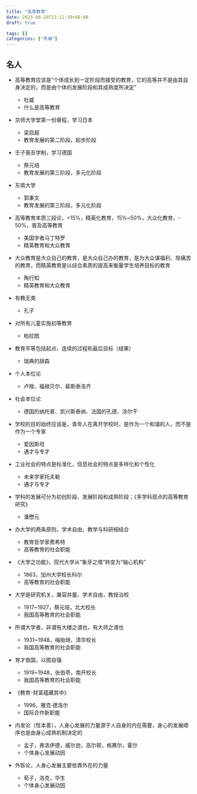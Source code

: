 ```yaml
---
title: "高等教育"
date: 2023-08-20T13:11:39+08:00
draft: true

tags: []
categories: ["考编"]
---
```


## 名人

- 高等教育应该是“个体成长到一定阶段而接受的教育，它的高等并不是由其自身决定的，而是由个体的发展阶段和其成熟度所决定”
	- 杜威
	- 什么是高等教育

- 京师大学堂第一份章程，学习日本
	- 梁启超
	- 教育发展的第二阶段，起步阶段

- 壬子葵丑学制，学习德国
	- 蔡元培
	- 教育发展的第三阶段，多元化阶段

- 东南大学
	- 郭秉文
	- 教育发展的第三阶段，多元化阶段

- 高等教育本质三段论，<15%，精英化教育，15%~50%，大众化教育，- 50%，普及高等教育
	- 美国学者马丁特罗
	- 精英教育和大众教育

- 大众教育是大众自己的教育，是大众自己办的教育，是为大众谋福利、除痛苦的教育，而精英教育是以综合素质的提高来衡量学生培养目标的教育
	- 陶行知
	- 精英教育和大众教育

- 有教无类
	- 孔子

- 对所有儿童实施初等教育
	- 柏拉图

- 教育平等包括起点、连续的过程和最后目标（结果）
	- 瑞典的胡森

- 个人本位论
	- 卢梭、福禄贝尔、裴斯泰洛齐

- 社会本位论
	- 德国的纳托普、凯兴斯泰纳、法国的孔德、涂尔干

- 学校的目的始终应该是，青年人在离开学校时，是作为一个和谐的人，而不是作为一个专家
	- 爱因斯坦
	- 通才与专才

- 工业社会的特点是标准化，信息社会的特点是多样化和个性化
	- 未来学家托夫勒
	- 通才与专才

- 学科的发展可分为初创阶段、发展阶段和成熟阶段；《多学科观点的高等教育研究》
	- 潘懋元

- 办大学的两条原则，学术自由，教学与科研相结合
    - 教育哲学家费希特
    - 高等教育的社会职能
- 《大学之功能》，现代大学从“象牙之塔”转变为“轴心机构”
    - 1863，加州大学校长科尔
    - 高等教育的社会职能
- 大学是研究机关，兼容并蓄，学术自由，教授治校
    - 1917~1927，蔡元培，北大校长
    - 我国高等教育的社会职能
- 所谓大学者，非谓有大楼之谓也，有大师之谓也
    - 1931~1948，梅贻琦，清华校长
    - 我国高等教育的社会职能
- 育才救国，以图自强
    - 1919~1948，张伯苓，南开校长
    - 我国高等教育的社会职能
- 《教育-财富蕴藏其中》
    - 1996，雅克·德洛尔
    - 国际合作新职能
- 内发论（性本善），人身心发展的力量源于人自身的内在需要，身心的发展顺序也是由身心成熟机制决定的
    - 孟子，弗洛伊德，威尔逊，高尔顿，格赛尔，霍尔
    - 个体身心发展动因
- 外铄论，人身心发展主要依靠外在的力量
    - 荀子，洛克，华生
    - 个体身心发展动因
